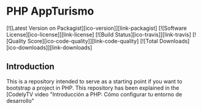 # PHP AppTurismo

[![Latest Version on Packagist][ico-version]][link-packagist]
[![Software License][ico-license]][link-license]
[![Build Status][ico-travis]][link-travis]
[![Quality Score][ico-code-quality]][link-code-quality]
[![Total Downloads][ico-downloads]][link-downloads]

## Introduction

This is a repository intended to serve as a starting point if you want to bootstrap a project in PHP. This repository has been explained in the [CodelyTV video "Introducción a PHP: Cómo configurar tu entorno de desarrollo"
